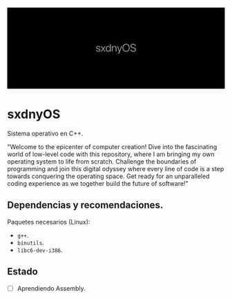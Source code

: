 ![sxdnyOS](sxdnyOS.jpg)

# sxdnyOS
Sistema operativo en C++.

"Welcome to the epicenter of computer creation! Dive into the fascinating world of low-level code with this repository, where I am bringing my own operating system to life from scratch. Challenge the boundaries of programming and join this digital odyssey where every line of code is a step towards conquering the operating space. Get ready for an unparalleled coding experience as we together build the future of software!"

## Dependencias y recomendaciones.

Paquetes necesarios (Linux):
- `g++`.
- `binutils`.
- `libc6-dev-i386`.

## Estado

- [ ] Aprendiendo Assembly.
